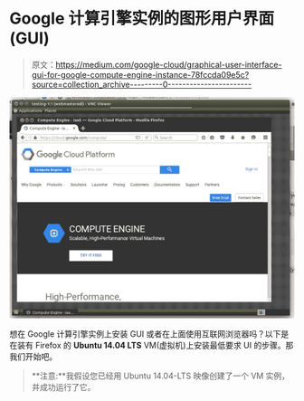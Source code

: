 # Google 计算引擎实例的图形用户界面(GUI)

> 原文：<https://medium.com/google-cloud/graphical-user-interface-gui-for-google-compute-engine-instance-78fccda09e5c?source=collection_archive---------0----------------------->

![](img/01d138fd373c6ff695875eb9e00b7daa.png)

想在 Google 计算引擎实例上安装 GUI 或者在上面使用互联网浏览器吗？以下是在装有 Firefox 的 **Ubuntu 14.04 LTS** VM(虚拟机)上安装最低要求 UI 的步骤。那我们开始吧。

> **注意:**我假设您已经用 Ubuntu 14.04-LTS 映像创建了一个 VM 实例，并成功运行了它。